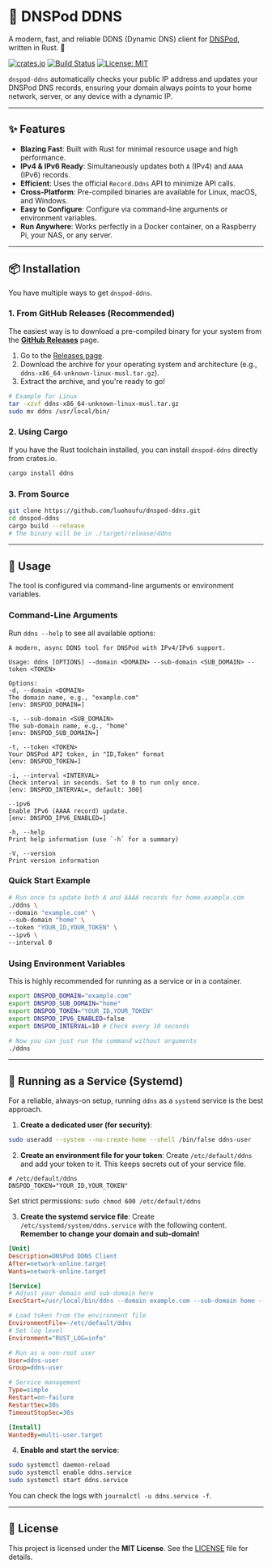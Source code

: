 # 🚀 DNSPod DDNS

A modern, fast, and reliable DDNS (Dynamic DNS) client for [DNSPod](https://www.dnspod.cn/), written in Rust. 🦀

[![crates.io](https://img.shields.io/crates/v/ddns.svg)](https://crates.io/crates/ddns)
[![Build Status](https://github.com/luohoufu/dnspod-ddns/actions/workflows/build.yml/badge.svg)](https://github.com/luohoufu/dnspod-ddns/actions)
[![License: MIT](https://img.shields.io/badge/License-MIT-yellow.svg)](https://opensource.org/licenses/MIT)

`dnspod-ddns` automatically checks your public IP address and updates your DNSPod DNS records, ensuring your domain always points to your home network, server, or any device with a dynamic IP.

---

## ✨ Features

- **Blazing Fast**: Built with Rust for minimal resource usage and high performance.
- **IPv4 & IPv6 Ready**: Simultaneously updates both `A` (IPv4) and `AAAA` (IPv6) records.
- **Efficient**: Uses the official `Record.Ddns` API to minimize API calls.
- **Cross-Platform**: Pre-compiled binaries are available for Linux, macOS, and Windows.
- **Easy to Configure**: Configure via command-line arguments or environment variables.
- **Run Anywhere**: Works perfectly in a Docker container, on a Raspberry Pi, your NAS, or any server.

---

## 📦 Installation

You have multiple ways to get `dnspod-ddns`.

### 1. From GitHub Releases (Recommended)

The easiest way is to download a pre-compiled binary for your system from the [**GitHub Releases**](https://github.com/luohoufu/dnspod-ddns/releases) page.

1. Go to the [Releases page](https://github.com/luohoufu/dnspod-ddns/releases).
2. Download the archive for your operating system and architecture (e.g., `ddns-x86_64-unknown-linux-musl.tar.gz`).
3. Extract the archive, and you're ready to go!

```bash
# Example for Linux
tar -xzvf ddns-x86_64-unknown-linux-musl.tar.gz
sudo mv ddns /usr/local/bin/
```

### 2. Using Cargo

If you have the Rust toolchain installed, you can install `dnspod-ddns` directly from crates.io.

```bash
cargo install ddns
```

### 3. From Source

```bash
git clone https://github.com/luohoufu/dnspod-ddns.git
cd dnspod-ddns
cargo build --release
# The binary will be in ./target/release/ddns
```

---

## 🚀 Usage

The tool is configured via command-line arguments or environment variables.

### Command-Line Arguments

Run `ddns --help` to see all available options:

```text
A modern, async DDNS tool for DNSPod with IPv4/IPv6 support.

Usage: ddns [OPTIONS] --domain <DOMAIN> --sub-domain <SUB_DOMAIN> --token <TOKEN>

Options:
-d, --domain <DOMAIN>
The domain name, e.g., "example.com"
[env: DNSPOD_DOMAIN=]

-s, --sub-domain <SUB_DOMAIN>
The sub-domain name, e.g., "home"
[env: DNSPOD_SUB_DOMAIN=]

-t, --token <TOKEN>
Your DNSPod API token, in "ID,Token" format
[env: DNSPOD_TOKEN=]

-i, --interval <INTERVAL>
Check interval in seconds. Set to 0 to run only once.
[env: DNSPOD_INTERVAL=, default: 300]

--ipv6
Enable IPv6 (AAAA record) update.
[env: DNSPOD_IPV6_ENABLED=]

-h, --help
Print help information (use `-h` for a summary)

-V, --version
Print version information
```

### Quick Start Example

```bash
# Run once to update both A and AAAA records for home.example.com
./ddns \
--domain "example.com" \
--sub-domain "home" \
--token "YOUR_ID,YOUR_TOKEN" \
--ipv6 \
--interval 0
```

### Using Environment Variables

This is highly recommended for running as a service or in a container.

```bash
export DNSPOD_DOMAIN="example.com"
export DNSPOD_SUB_DOMAIN="home"
export DNSPOD_TOKEN="YOUR_ID,YOUR_TOKEN"
export DNSPOD_IPV6_ENABLED=false
export DNSPOD_INTERVAL=10 # Check every 10 seconds

# Now you can just run the command without arguments
./ddns
```

---

## 🤖 Running as a Service (Systemd)

For a reliable, always-on setup, running `ddns` as a `systemd` service is the best approach.

1. **Create a dedicated user (for security)**:
```bash
sudo useradd --system --no-create-home --shell /bin/false ddns-user
```

2. **Create an environment file for your token**:
Create `/etc/default/ddns` and add your token to it. This keeps secrets out of your service file.
```
# /etc/default/ddns
DNSPOD_TOKEN="YOUR_ID,YOUR_TOKEN"
```
Set strict permissions: `sudo chmod 600 /etc/default/ddns`

3. **Create the systemd service file**:
Create `/etc/systemd/system/ddns.service` with the following content. **Remember to change your domain and sub-domain!**

```ini
[Unit]
Description=DNSPod DDNS Client
After=network-online.target
Wants=network-online.target

[Service]
# Adjust your domain and sub-domain here
ExecStart=/usr/local/bin/ddns --domain example.com --sub-domain home --ipv6

# Load token from the environment file
EnvironmentFile=-/etc/default/ddns
# Set log level
Environment="RUST_LOG=info"

# Run as a non-root user
User=ddns-user
Group=ddns-user

# Service management
Type=simple
Restart=on-failure
RestartSec=30s
TimeoutStopSec=30s

[Install]
WantedBy=multi-user.target
```

4. **Enable and start the service**:
```bash
sudo systemctl daemon-reload
sudo systemctl enable ddns.service
sudo systemctl start ddns.service
```

You can check the logs with `journalctl -u ddns.service -f`.

---

## 📄 License

This project is licensed under the **MIT License**. See the [LICENSE](LICENSE) file for details.